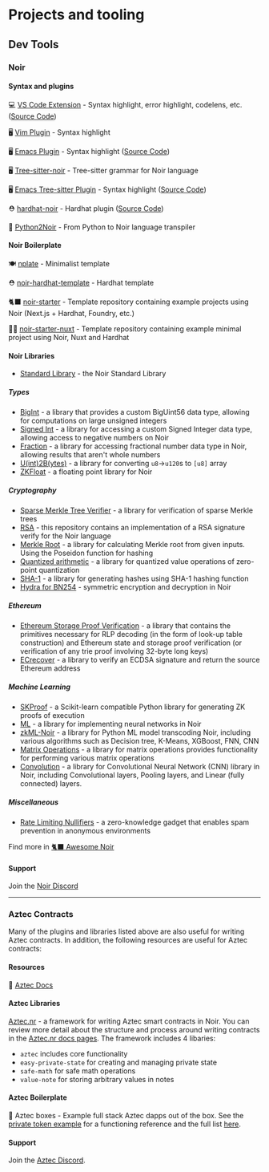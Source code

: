 # Projects and tooling

## Dev Tools

### Noir

#### Syntax and plugins

💻 [VS Code Extension](https://marketplace.visualstudio.com/items?itemName=noir-lang.vscode-noir) - Syntax highlight, error highlight, codelens, etc. ([Source Code](https://github.com/noir-lang/vscode-noir))

🖥️ [Vim Plugin](https://github.com/hhamud/tree-sitter-noir#neovim) - Syntax highlight

🖥️ [Emacs Plugin](https://melpa.org/#/noir-mode) - Syntax highlight ([Source Code](https://github.com/hhamud/noir-mode))

🖥️ [Tree-sitter-noir](https://github.com/hhamud/tree-sitter-noir) - Tree-sitter grammar for Noir language

🖥️ [Emacs Tree-sitter Plugin](https://melpa.org/#/noir-ts-mode) - Syntax highlight ([Source Code](https://github.com/hhamud/noir-ts-mode))

⛑️ [hardhat-noir](https://www.npmjs.com/package/hardhat-noir) - Hardhat plugin ([Source Code](https://github.com/spalladino/hardhat-noir))

🐍 [Python2Noir](https://github.com/storswiftlabs/python2noir) - From Python to Noir language transpiler

#### Noir Boilerplate

🍽️ [nplate](https://github.com/whitenois3/nplate) - Minimalist template

⛑️ [noir-hardhat-template](https://github.com/hooperben/noir-hardhat-template) - Hardhat template

🐈‍⬛ [noir-starter](https://github.com/noir-lang/noir-starter) - Template repository containing example projects using Noir (Next.js + Hardhat, Foundry, etc.)

🧑‍💻 [noir-starter-nuxt](https://github.com/iam-robi/noir-starter-nuxt) - Template repository containing example minimal project using Noir, Nuxt and Hardhat

#### Noir Libraries

- [Standard Library](https://github.com/noir-lang/noir/tree/master/noir_stdlib) - the Noir Standard Library

##### Types

- [BigInt](https://github.com/shuklaayush/noir-bigint) - a library that provides a custom BigUint56 data type, allowing for computations on large unsigned integers
- [Signed Int](https://github.com/resurgencelabs/signed_int) - a library for accessing a custom Signed Integer data type, allowing access to negative numbers on Noir
- [Fraction](https://github.com/resurgencelabs/fraction) - a library for accessing fractional number data type in Noir, allowing results that aren't whole numbers
- [U(int)2B(ytes)](https://github.com/colinnielsen/noir-u2b/tree/main) - a library for converting `u8`->`u120`s to `[u8]` array
- [ZKFloat](https://github.com/0x3327/ZKFloat) - a floating point library for Noir

##### Cryptography

- [Sparse Merkle Tree Verifier](https://github.com/vocdoni/smtverifier-noir/tree/main) - a library for verification of sparse Merkle trees
- [RSA](https://github.com/SetProtocol/noir-rsa) - this repository contains an implementation of a RSA signature verify for the Noir language
- [Merkle Root](https://github.com/tomoima525/noir-merkle-root) - a library for calculating Merkle root from given inputs. Using the Poseidon function for hashing
- [Quantized arithmetic](https://github.com/storswiftlabs/quantized_arithmetic) - a library for quantized value operations of zero-point quantization
- [SHA-1](https://github.com/michaelelliot/noir-sha1) - a library for generating hashes using SHA-1 hashing function
- [Hydra for BN254](https://github.com/TaceoLabs/noir-hydra) - symmetric encryption and decryption in Noir

##### Ethereum

- [Ethereum Storage Proof Verification](https://github.com/aragonzkresearch/noir-trie-proofs) - a library that contains the primitives necessary for RLP decoding (in the form of look-up table construction) and Ethereum state and storage proof verification (or verification of any trie proof involving 32-byte long keys)
- [ECrecover](https://github.com/colinnielsen/ecrecover-noir/tree/main) - a library to verify an ECDSA signature and return the source Ethereum address

##### Machine Learning

- [SKProof](https://github.com/0x3327/skproof) - a Scikit-learn compatible Python library for generating ZK proofs of execution
- [ML](https://github.com/metavind/noir-ml) - a library for implementing neural networks in Noir
- [zkML-Noir](https://github.com/storswiftlabs/zkml-noir) - a library for Python ML model transcoding Noir, including various algorithms such as Decision tree, K-Means, XGBoost, FNN, CNN
- [Matrix Operations](https://github.com/storswiftlabs/matrix_operations) - a library for matrix operations provides functionality for performing various matrix operations
- [Convolution](https://github.com/storswiftlabs/convolution) - a library for Convolutional Neural Network (CNN) library in Noir, including Convolutional layers, Pooling layers, and Linear (fully connected) layers.

##### Miscellaneous

- [Rate Limiting Nullifiers](https://github.com/Rate-Limiting-Nullifier/noir-rln) - a zero-knowledge gadget that enables spam prevention in anonymous environments

Find more in [🐈‍⬛ Awesome Noir](https://github.com/noir-lang/awesome-noir)

#### Support

Join the [Noir Discord](https://discord.gg/ycsCCdkPCe)

---

### Aztec Contracts

Many of the plugins and libraries listed above are also useful for writing Aztec contracts. In addition, the following resources are useful for Aztec contracts:

#### Resources

:book: [Aztec Docs](https://docs.aztec.network/)

#### Aztec Libraries

[Aztec.nr](https://aztec.nr) - a framework for writing Aztec smart contracts in Noir. You can review more detail about the structure and process around writing contracts in the [Aztec.nr docs pages](https://docs.aztec.network/dev_docs/contracts/main). The framework includes 4 libaries:

- `aztec` includes core functionality
- `easy-private-state` for creating and managing private state
- `safe-math` for safe math operations
- `value-note` for storing arbitrary values in notes

#### Aztec Boilerplate

🧰 Aztec boxes - Example full stack Aztec dapps out of the box. See the [private token example](https://github.com/AztecProtocol/aztec-packages/tree/master/yarn-project/boxes/private-token) for a functioning reference and the full list [here](https://github.com/AztecProtocol/aztec-packages/tree/master/yarn-project/boxes).

#### Support

Join the [Aztec Discord](https://discord.aztec.network).
